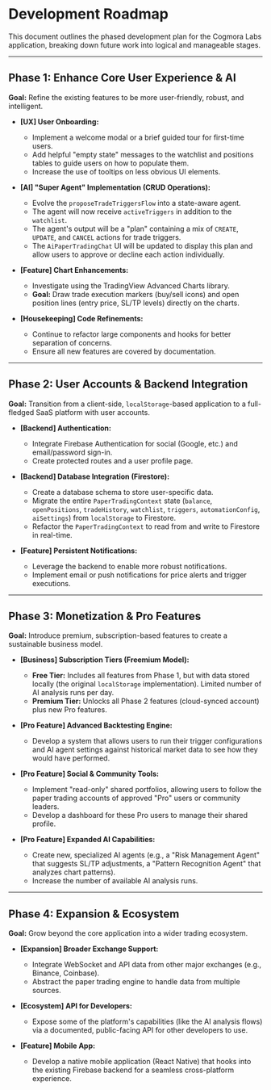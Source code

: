 # Development Roadmap

This document outlines the phased development plan for the Cogmora Labs application, breaking down future work into logical and manageable stages.

---

## Phase 1: Enhance Core User Experience & AI

**Goal:** Refine the existing features to be more user-friendly, robust, and intelligent.

-   **[UX] User Onboarding:**
    -   Implement a welcome modal or a brief guided tour for first-time users.
    -   Add helpful "empty state" messages to the watchlist and positions tables to guide users on how to populate them.
    -   Increase the use of tooltips on less obvious UI elements.

-   **[AI] "Super Agent" Implementation (CRUD Operations):**
    -   Evolve the `proposeTradeTriggersFlow` into a state-aware agent.
    -   The agent will now receive `activeTriggers` in addition to the `watchlist`.
    -   The agent's output will be a "plan" containing a mix of `CREATE`, `UPDATE`, and `CANCEL` actions for trade triggers.
    -   The `AiPaperTradingChat` UI will be updated to display this plan and allow users to approve or decline each action individually.

-   **[Feature] Chart Enhancements:**
    -   Investigate using the TradingView Advanced Charts library.
    -   **Goal:** Draw trade execution markers (buy/sell icons) and open position lines (entry price, SL/TP levels) directly on the charts.

-   **[Housekeeping] Code Refinements:**
    -   Continue to refactor large components and hooks for better separation of concerns.
    -   Ensure all new features are covered by documentation.

---

## Phase 2: User Accounts & Backend Integration

**Goal:** Transition from a client-side, `localStorage`-based application to a full-fledged SaaS platform with user accounts.

-   **[Backend] Authentication:**
    -   Integrate Firebase Authentication for social (Google, etc.) and email/password sign-in.
    -   Create protected routes and a user profile page.

-   **[Backend] Database Integration (Firestore):**
    -   Create a database schema to store user-specific data.
    -   Migrate the entire `PaperTradingContext` state (`balance`, `openPositions`, `tradeHistory`, `watchlist`, `triggers`, `automationConfig`, `aiSettings`) from `localStorage` to Firestore.
    -   Refactor the `PaperTradingContext` to read from and write to Firestore in real-time.

-   **[Feature] Persistent Notifications:**
    -   Leverage the backend to enable more robust notifications.
    -   Implement email or push notifications for price alerts and trigger executions.

---

## Phase 3: Monetization & Pro Features

**Goal:** Introduce premium, subscription-based features to create a sustainable business model.

-   **[Business] Subscription Tiers (Freemium Model):**
    -   **Free Tier:** Includes all features from Phase 1, but with data stored locally (the original `localStorage` implementation). Limited number of AI analysis runs per day.
    -   **Premium Tier:** Unlocks all Phase 2 features (cloud-synced account) plus new Pro features.

-   **[Pro Feature] Advanced Backtesting Engine:**
    -   Develop a system that allows users to run their trigger configurations and AI agent settings against historical market data to see how they would have performed.

-   **[Pro Feature] Social & Community Tools:**
    -   Implement "read-only" shared portfolios, allowing users to follow the paper trading accounts of approved "Pro" users or community leaders.
    -   Develop a dashboard for these Pro users to manage their shared profile.

-   **[Pro Feature] Expanded AI Capabilities:**
    -   Create new, specialized AI agents (e.g., a "Risk Management Agent" that suggests SL/TP adjustments, a "Pattern Recognition Agent" that analyzes chart patterns).
    -   Increase the number of available AI analysis runs.

---

## Phase 4: Expansion & Ecosystem

**Goal:** Grow beyond the core application into a wider trading ecosystem.

-   **[Expansion] Broader Exchange Support:**
    -   Integrate WebSocket and API data from other major exchanges (e.g., Binance, Coinbase).
    -   Abstract the paper trading engine to handle data from multiple sources.

-   **[Ecosystem] API for Developers:**
    -   Expose some of the platform's capabilities (like the AI analysis flows) via a documented, public-facing API for other developers to use.

-   **[Feature] Mobile App:**
    -   Develop a native mobile application (React Native) that hooks into the existing Firebase backend for a seamless cross-platform experience.
